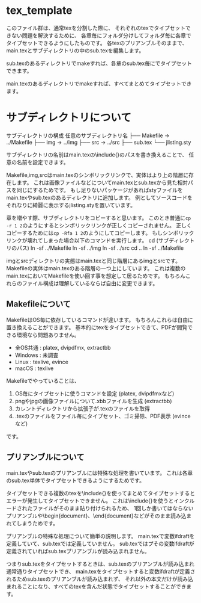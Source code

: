 # tex_template

このファイル群は、通常texを分割した際に、
それぞれのtexでタイプセットできない問題を解決するために、
各章毎にフォルダ分けしてフォルダ毎に各章でタイプセットできるようにしたものです。
各texのプリアンブルそのままで、main.texとサブディレクトリの中のsub.texを編集します。

sub.texのあるディレクトリでmakeすれば、各章のsub.tex毎にでタイプセットできます。

main.texのあるディレクトリでmakeすれば、すべてまとめてタイプセットできます。


# サブディレクトリについて
サブディレクトリの構成
	任意のサブディレクトリ名
	├── Makefile -> ../Makefile
	├── img -> ../img
	├── src -> ../src
	├── sub.tex
	└── jlisting.sty

サブディレクトリの名前はmain.texの\include{}のパスを書き換えることで、
任意の名前を設定できます。

Makefile,img,srcはmain.texのシンボリックリンクで、実体はより上の階層に存在します。
これは画像ファイルなどについてmain.texとsub.texから見た相対パスを同じにするためです。
もし足りないパッケージがあればstyファイルをmain.texやsub.texのあるディレクトリに追加します。
例としてソースコードをそれなりに綺麗に表示するjlisting.styを置いています。

章を増やす際、サブディレクトリをコピーすると思います。
このとき普通に`cp -r 1 2`のようにするとシンボリックリンクが正しくコピーされません。
正しくコピーするためには`cp -Rfa 1 2`のようにしてコピーします。
もしシンボリックリンクが壊れてしまった場合以下のコマンドを実行します。
	cd (サブディレクトリのパス)
	ln -sf ../Makefile
	ln -sf ../img
	ln -sf ../src
	cd ..
	ln -sf ../Makefile

imgとsrcディレクトリの実態はmain.texと同じ階層にあるimgとsrcです。
Makefileの実体はmain.texのある階層の一つ上にしています。
これは複数のmain.texにおいてMakefileを使い回す事を想定して居るためです。
もちろんこれらのファイル構成は理解しているならば自由に変更できます。


## Makefileについて
MakefileはOS毎に依存しているコマンドが違います。
もちろんこれらは自由に置き換えることができます。
基本的にtexをタイプセットできて、PDFが閲覧できる環境なら問題ありません。
 - 全OS共通 : platex, dvipdfmx, extractbb
 - Windows : 未調査
 - Linux : texlive, evince
 - macOS : texlive

Makefileでやっていることは、
1.	OS毎にタイプセットに使うコマンドを設定 (platex, dvipdfmxなど)
2.	pngやjpgの画像ファイルについて.xbbファイルを生成 (extractbb)
3.	カレントディレクトリから拡張子が.texのファイルを取得
4.	.texのファイルをファイル毎にタイプセット、ゴミ掃除、PDF表示 (evinceなど)

です。


## プリアンブルについて
main.texやsub.texのプリアンブルには特殊な処理を書いています。
これは各章のsub.tex単体でタイプセットできるようにするためです。

タイプセットできる複数のtexを\include{}を使ってまとめてタイプセットするとエラーが発生してタイプセットできません。
これは\include{}を使うとインクルードされたファイルがそのまま貼り付けられるため、
1回しか書いてはならないプリアンブルや\begin{document}、\end{document}などがそのまま読み込まれてしまうためです。

プリアンブルの特殊な処理について簡単の説明します。
main.texで変数ifdraftを定義していて、sub.texでは定義していません。
sub.texではプその変数ifdraftが定義されていればsub.texプリアンブルが読み込まれません。

つまりsub.texをタイプセットするときは、sub.texのプリアンブルが読み込まれ通常通りタイプセットでき、
main.texをタイプセットすると変数ifdraftが定義されるためsub.texのプリアンブルが読み込まれず、
それ以外の本文だけが読み込まれることになり、すべてのtexを含んだ状態でタイプセットすることができます。




